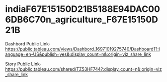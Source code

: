 # indiaF67E15150D21B5188E94DAC006DB6C70n_agriculture_F67E15150D21B

Dashbord Public Link-https://public.tableau.com/views/Dashbord_16971019275740/Dashboard1?:language=en-US&publish=yes&:display_count=n&:origin=viz_share_link

Story Public Link-https://public.tableau.com/shared/TZ53HF744?:display_count=n&:origin=viz_share_link

